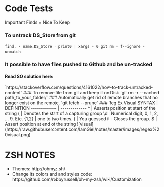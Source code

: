<h1>Code Tests</h1>

Important Finds = Nice To Keep

### To untrack DS_Store from git
`find. - name.DS_Store - print0 | xargs - 0 git rm - f--ignore - unmatch`

### It possible to have files pushed to Github and be un-tracked
<h4>Read SO solution here:</h4>
`https://stackoverflow.com/questions/4161022/how-to-track-untracked-content`
### To remove file from git and keep it on Disk
`git rm -r --cached path_to_your_folder/`
### Automatically get rid of remote branches that no longer exist on the remote.
`git fetch --prune`
### Reg Ex Visual
SYNTAX  | DEFINITION
------------- | -------------
^  | Asserts position at start of the string
(  | Denotes the start of a capturing group
\d  | Numerical digit, 0, 1, 2, ... 9. Etc.
{1,2}  | one to two times.
)  | You guessed it - Closes the group.
$  | Assert position at end of the string
![visual](https://raw.githubusercontent.com/IamGiel/notes/master/images/regex%20visual.png)


<h1>ZSH NOTES</h1>
<ul>
  <li>Themes: http://ohmyz.sh/ </li>
  <li>Change its colors and and styles code: https://github.com/robbyrussell/oh-my-zsh/wiki/Customization</li>
</ul>

